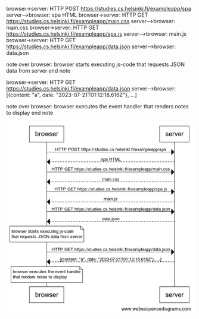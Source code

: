 browser->server: HTTP POST https://studies.cs.helsinki.fi/exampleapp/spa
server-->browser: spa HTML
browser->server: HTTP GET https://studies.cs.helsinki.fi/exampleapp/main.css
server-->browser: main.css
browser->server: HTTP GET https://studies.cs.helsinki.fi/exampleapp/spa.js
server-->browser: main.js
browser->server: HTTP GET https://studies.cs.helsinki.fi/exampleapp/data.json
server-->browser: data.json


note over browser:
browser starts executing js-code
that requests JSON data from server
end note

browser->server: HTTP GET https://studies.cs.helsinki.fi/exampleapp/data.json
server-->browser: [{content: "a", date: "2023-07-21T01:12:18.616Z"}, ...]

note over browser:
browser executes the event handler
that renders notes to display
end note

![img](./img/0.5.jpeg)